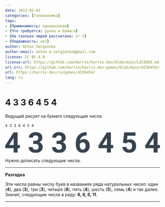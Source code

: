 ```yaml
---
date: 2013-03-03
categories: [Головоломка]
tags:
- {Применимость: одноразовая}
- {Что требуется: ручка и бумага}
- {На сколько людей рассчитано: от 1}
- {Подвижность: нет}
author: Anton Sergienko
author-email: anton.b.sergienko@gmail.com
license: CC BY 4.0
license-url: https://github.com/Harrix/harrix.dev/blob/main/LICENSE.md
url-src: https://github.com/Harrix/harrix.dev-games/blob/main/4336454/4336454.md
url: https://harrix.dev/ru/games/4336454/
lang: ru
---
```


# 4 3 3 6 4 5 4

Ведущий рисует на бумаге следующие числа:

```text
4 3 3 6 4 5 4
```

![Числа](img/problem.svg)

Нужно дописать следующие числа.

---

**Разгадка** <!-- !details -->

Эти числа равны числу букв в названиях ряда натуральных чисел: один (**4**), два (**3**), три (**3**), четыре (**6**), пять (**4**), шесть (**5**), семь (**4**) и так далее. Значит, следующие числа в ряду: **6, 6, 6, 11**.

---
